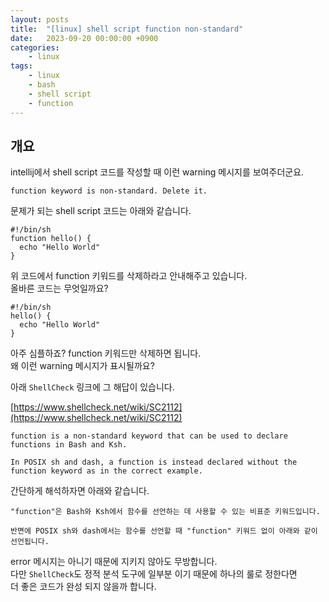 ```yaml
---
layout: posts
title:  "[linux] shell script function non-standard"
date:   2023-09-20 00:00:00 +0900
categories: 
    - linux 
tags: 
    - linux
    - bash
    - shell script
    - function
---
```

## 개요
intellij에서 shell script 코드를 작성할 때 이런 warning 메시지를 보여주더군요.  

```shell
function keyword is non-standard. Delete it.
```

문제가 되는 shell script 코드는 아래와 같습니다.

```shell
#!/bin/sh
function hello() {
  echo "Hello World"
}
```

위 코드에서 function 키워드를 삭제하라고 안내해주고 있습니다.  
올바른 코드는 무엇일까요?

```shell
#!/bin/sh
hello() {
  echo "Hello World"
}
```

아주 심플하죠? function 키워드만 삭제하면 됩니다.  
왜 이런 warning 메시지가 표시될까요?

아래 `ShellCheck` 링크에 그 해답이 있습니다.

[https://www.shellcheck.net/wiki/SC2112](https://www.shellcheck.net/wiki/SC2112)

```text
function is a non-standard keyword that can be used to declare functions in Bash and Ksh.

In POSIX sh and dash, a function is instead declared without the function keyword as in the correct example.
```
간단하게 해석하자면 아래와 같습니다.

```text
"function"은 Bash와 Ksh에서 함수를 선언하는 데 사용할 수 있는 비표준 키워드입니다.

반면에 POSIX sh와 dash에서는 함수를 선언할 때 "function" 키워드 없이 아래와 같이 선언됩니다.
```
error 메시지는 아니기 때문에 지키지 않아도 무방합니다.  
다만 `ShellCheck`도 정적 분석 도구에 일부분 이기 때문에 하나의 룰로 정한다면  
더 좋은 코드가 완성 되지 않을까 합니다.